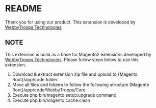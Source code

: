 # README
Thank you for using our product.
This extension is developed by [WebbyTroops Technologies](https://webbytroops.com/).

## NOTE
This extension is build as a base for Magento2 extensions developed by [WebbyTroops Technologies](https://webbytroops.com/). Please follow steps below to use this extension.

1) Download & extract extension zip file and upload to {Magento Root}/app/code folder.
2) Move all files and folders to follow the following structure {Magento Root}/app/code/WebbyTroops/Core.
3) Execute php bin/magento setup:upgrade command
4) Execute php bin/magento cache:clean
